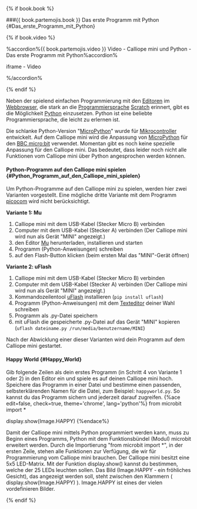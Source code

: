 {% if book.book %}

###{{ book.partemojis.book }} Das erste Programm mit Python {#Das_erste_Programm_mit_Python}

{% if book.video %}

%accordion%{{ book.partemojis.video }} Video - Calliope mini und Python - Das erste Programm mit Python%accordion%

iframe - Video

%/accordion%

<p></p>
{% endif %}

Neben der spielend einfachen Programmierung mit den [Editoren](http://calliope.cc/editor)
im [Webbrowser](https://de.wikipedia.org/wiki/Webbrowser), die stark an
die [Programmiersprache](https://de.wikipedia.org/wiki/Programmiersprache)
[Scratch](https://de.wikipedia.org/wiki/Scratch_%28Programmiersprache%29) erinnert,
gibt es die Möglichkeit [Python](https://de.wikipedia.org/wiki/Python_%28Programmiersprache%29) einzusetzen.
Python ist eine beliebte Programmiersprache, die leicht zu erlernen ist.

Die schlanke Python-Version "[MicroPython](https://micropython.org/)" wurde
für [Mikrocontroller](https://de.wikipedia.org/wiki/Mikrocontroller) entwickelt.
Auf dem Calliope mini wird die Anpassung von [MicroPython](https://microbit-micropython.readthedocs.io/en/latest/index.html)
für den [BBC micro:bit](https://de.wikipedia.org/wiki/BBC_micro:bit) verwendet.
Momentan gibt es noch keine spezielle Anpassung für den Calliope mini.
Das bedeutet, dass leider noch nicht alle Funktionen vom Calliope mini über Python angesprochen werden können.

#### Python-Programm auf den Calliope mini spielen {#Python_Programm_auf_den_Calliope_mini_spielen}

Um Python-Programme auf den Calliope mini zu spielen, werden hier zwei Varianten vorgestellt.
Eine mögliche dritte Variante mit dem Programm [picocom](https://github.com/calliope-mini/micropython#how-to-use)
wird nicht berücksichtigt.

**Variante 1: Mu**

1. Calliope mini mit dem USB-Kabel (Stecker Micro B) verbinden
2. Computer mit dem USB-Kabel (Stecker A) verbinden (Der Calliope mini wird nun als Gerät "MINI" angezeigt.)
3. den Editor [Mu](https://codewith.mu/) herunterladen, installieren und starten
4. Programm (Python-Anweisungen) schreiben
5. auf den Flash-Button klicken (beim ersten Mal das "MINI"-Gerät öffnen)

**Variante 2: uFlash**

1. Calliope mini mit dem USB-Kabel (Stecker Micro B) verbinden
2. Computer mit dem USB-Kabel (Stecker A) verbinden (Der Calliope mini wird nun als Gerät "MINI" angezeigt.)
3. Kommandozeilentool [uFlash](https://uflash.readthedocs.io/en/latest/) installieren (`pip install uflash`)
4. Programm (Python-Anweisungen) mit dem [Texteditor](https://de.wikipedia.org/wiki/Liste_von_Texteditoren) deiner Wahl schreiben
5. Programm als .py-Datei speichern
6. mit uFlash die gespeicherte .py-Datei auf das Gerät "MINI" kopieren (`uflash dateiname.py /run/media/benutzername/MINI`)

Nach der Abwicklung einer dieser Varianten wird dein Programm auf dem Calliope mini gestartet.

#### Happy World {#Happy_World}

Gib folgende Zeilen als dein erstes Programm (in Schritt 4 von Variante 1 oder 2) in den Editor ein
und spiele es auf deinen Calliope mini hoch. Speichere das Programm in einer Datei und bestimme
einen passenden, selbsterklärenden Namen für die Datei, zum Beispiel: `happyworld.py`.
So kannst du das Programm sichern und jederzeit darauf zugreifen.
{%ace edit=false, check=true, theme='chrome', lang='python'%}
from microbit import *

display.show(Image.HAPPY)
{%endace%}

Damit der Calliope mini mittels Python programmiert werden kann, muss zu Beginn eines Programms,
Python mit dem Funktionsbündel (Modul) microbit erweitert werden. Durch die Importierung "from microbit import *",
in der ersten Zeile, stehen alle Funktionen zur Verfügung, die wir für Programmierung vom Calliope mini brauchen.
Der Calliope mini besitzt eine 5x5 LED-Matrix. Mit der Funktion display.show() kannst du bestimmen, welche
der 25 LEDs leuchten sollen. Das Bild (Image.HAPPY - ein fröhliches Gesicht),
das angezeigt werden soll, steht zwischen den Klammern ( display.show(Image.HAPPY) ).
Image.HAPPY ist eines der vielen vordefinieren Bilder.

{% endif %}


